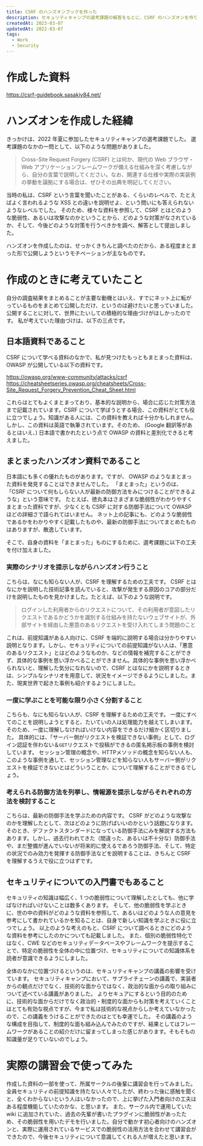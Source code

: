 ```yaml
---
title: CSRF のハンズオンブックを作った
description: セキュリティキャンプの選考課題の解答をもとに、CSRF のハンズオンを作りました。
createdAt: 2023-03-07
updatedAt: 2022-03-07
tags:
  - Work
  - Security
---
```


# 作成した資料
https://csrf-guidebook.sasakiy84.net/

# ハンズオンを作成した経緯
きっかけは、2022 年夏に参加したセキュリティキャンプの選考課題でした。
選考課題のなかの一問として、以下のような問題がありました。
> Cross-Site Request Forgery (CSRF) とは何か、現代の Web ブラウザ・Web アプリケーションフレームワークが備える仕組みを深く考慮しながら、自分の言葉で説明してください。なお、関連する仕様や実際の実装例の挙動を論拠にする場合は、ぜひその出典を明記してください。

当時の私は、CSRF という言葉を聞いたことがある、くらいのレベルで、たとえばよく言われるような XSS との違いを説明せよ、という問いにも答えられないようなレベルでした。
そのため、様々な資料を参照して、CSRF とはどのような脆弱性、あるいは攻撃なのかということから、どのような対策がなされているか、そして、今後どのような対策を行うべきかを調べ、解答として提出しました。

ハンズオンを作成したのは、せっかくきちんと調べたのだから、ある程度まとまった形で公開しようというモチベーションが主なものです。

# 作成のときに考えていたこと
自分の調査結果をまとめることが主要な動機とはいえ、すでにネット上に転がっているものをまとめて公開しただけ、というのは避けたいと思っていました。公開することに対して、世界にたいしての積極的な理由づけがほしかったのです。
私が考えていた理由づけは、以下の三点です。

## 日本語資料であること
CSRF について学べる資料のなかで、私が見つけたもっともまとまった資料は、OWASP が公開している以下の資料です。

https://owasp.org/www-community/attacks/csrf
https://cheatsheetseries.owasp.org/cheatsheets/Cross-Site_Request_Forgery_Prevention_Cheat_Sheet.html

これらはとてもよくまとまっており、基本的な説明から、場合に応じた対策方法まで記載されています。CSRF について学ぼうとする場合、この資料がとても役に立つでしょう。知識がある人には、この資料を教えれば十分かもしれません。
しかし、この資料は英語で執筆されています。そのため、 (Google 翻訳等があるとはいえ、) 日本語で書かれたという点で OWASP の資料と差別化できると考えました。

## まとまったハンズオン資料であること
日本語にも多くの優れたものがあります。ですが、 OWASP のようなまとまった資料を発見することはできませんでした。
「まとまった」というのは、「CSRF について何もしらない人が最新の防御方法をみにつけることができるような」という意味です。
たとえば、徳丸本はさまざまな脆弱性がわかりやすくまとまった資料ですが、少なくとも CSRF に対する防御手法について OWASP ほどの詳細さで語られてはいません。
ネット上の記事にも、どのような脆弱性であるかをわかりやすく記載したものや、最新の防御手法についてまとめたものはありますが、散逸しています。

そこで、自身の資料を「まとまった」ものにするために、選考課題に以下の工夫を付け加えました。

### 実際のシナリオを提示しながらハンズオン行うこと
こちらは、なにも知らない人が、CSRF を理解するための工夫です。 
CSRF とはなにかを説明した技術記事を読んでいると、攻撃が発生する原因のコアの部分だけを説明したものを見かけました。たとえば、以下のような説明です。

> ログインした利用者からのリクエストについて、その利用者が意図したリクエストであるかどうかを識別する仕組みを持たないウェブサイトが、外部サイトを経由した悪意のあるリクエストを受け入れてしまう問題のこと

これは、前提知識がある人向けに、CSRF を端的に説明する場合は分かりやすい説明となります。しかし、セキュリティについての前提知識がない人は、「悪意のあるリクエスト」とはどのようなものか、などの情報を補完することができず、具体的な事例を思い浮かべることができません。具体的な事例を思い浮かべられないと、理解した気分になれないので、CSRF とはなにかを説明するときは、シンプルなシナリオを用意して、状況をイメージできるようにしました。また、現実世界で起きた事例も紹介するようにしました。

### 一度に学ぶことを可能な限り小さく分割すること
こちらも、なにも知らない人が、CSRF を理解するための工夫です。
一度にすべてのことを説明しようとすると、たいていの人は処理能力を越えてしまいます。そのため、一度に理解しなければいけない内容をできるだけ細かく区切りました。
具体的には、「サーバー側がリクエストを検証できない事例」として、ログイン認証を伴わない＆`GET`リクエストで投稿ができるの匿名掲示板の事例を検討しています。
セッション管理の概念や、HTTPメソッドの概念を知らない人も、このような事例を通して、セッション管理などを知らない人もサーバー側がリクエストを検証できないとはどういうことか、について理解することができるでしょう。

### 考えられる防御方法を列挙し、情報源を提示しながらそれぞれの方法を検討すること
こちらは、最新の防御手法を学ぶための内容です。
CSRF がどのような攻撃なのかを理解したとして、次はどのように防げばいいのかという話題になります。そのとき、デファクトスタンダードになっている防御手法にみを解説する方法もあります。しかし、過去行われてきた（間違った、あるいは不十分な）防御手法や、まだ整備が進んでいないが将来的に使えるであろう防御手法、そして、特定の状況でのみ効力を発揮する防御手法などを説明することは、きちんと CSRF を理解するうえで役に立つはずです。

## セキュリティについての入門書でもあること
セキュリティの知識は幅広く、1 つの脆弱性について理解したとしても、他に学ばなければいけないことは数多くあります。
そして、他の脆弱性を学ぶときに、世の中の資料がどのような資料を参照して、あるいはどのような人の意見を参考にして書かれているかを知ることは、自身で新しい知識を学ぶときに役に立つでしょう。
以上のような考えのもと、CSRF について調べるときにどのような資料を参考にしたのかについても記載しました。
また、個別の脆弱性特化ではなく、CWE などのセキュリティデータベースやフレームワークを提示することで、特定の脆弱性を全体の中に位置づけ、セキュリティについての知識体系を読者が意識できるようにしました。

全体のなかに位置づけるというのは、セキュリティキャンプの講義の影響を受けています。
セキュリティキャンプにおいて、サプライチェーンの講義で、実装者からの観点だけでなく、技術的な面からではなく、政治的な面からの取り組みについて述べている講義がありました。
よりセキュアにするという目的のために、技術的な面からだけでなく政治的・制度的な面からも対策を考えていくことはとても有効な視点ですが、今まで私は技術的な視点からしか考えていなかったので、この講義をうけることができたのはとても幸運でした。
その講義のような構成を目指して、制度的な面も組み込んでみたのですが、結果としてはフレームワークがあることの紹介だけに留まってしまった感じがあります。そもそもの知識量が足りていないのでしょう。

# 実際の講習会で使ってみた
作成した資料の一部を使って、所属サークルの後輩に講習会を行ってみました。
全員セキュリティの前提知識を持たない人々でしたが、終わった後に感触を聞くと、全くわからないという人はいなかったので、上に挙げた入門者向けの工夫はある程度機能していたのかな、と思います。
また、サークル内で運用していた wiki に追加されていた、過去の先輩が書いたプラグインに脆弱性があったため、その脆弱性を用いたデモを行いました。自分で動かす初心者向けのハンズオンと、実際に運用されているサービスでの脆弱性の活用方法を合わせて講習会ができたので、今後セキュリティについて意識してくれる人が増えたと思います。
